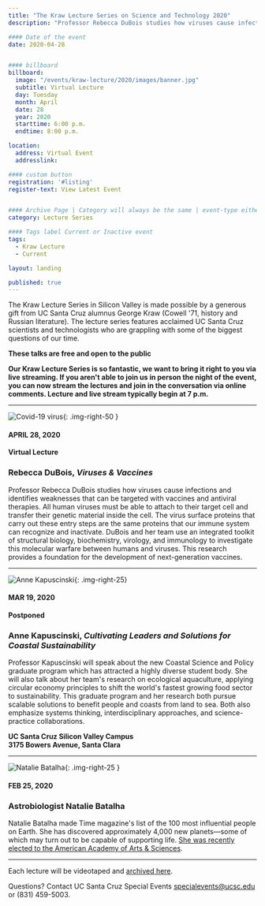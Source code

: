 ```yaml
---
title: "The Kraw Lecture Series on Science and Technology 2020"
description: "Professor Rebecca DuBois studies how viruses cause infections and identifies weaknesses that can be targeted with vaccines and antiviral therapies."

#### Date of the event
date: 2020-04-28


#### billboard
billboard:
  image: "/events/kraw-lecture/2020/images/banner.jpg"
  subtitle: Virtual Lecture
  day: Tuesday
  month: April
  date: 28
  year: 2020
  starttime: 6:00 p.m.
  endtime: 8:00 p.m.

location:
  address: Virtual Event
  addresslink: 

#### custom button
registration: '#listing'
register-text: View Latest Event


#### Archive Page | Category will always be the same | event-type either Signature Event, Notable Event, Lecture Series
category: Lecture Series

#### Tags label Current or Inactive event
tags:
  - Kraw Lecture
  - Current

layout: landing

published: true
---
```


The Kraw Lecture Series in Silicon Valley is made possible by a generous gift from UC Santa Cruz alumnus George Kraw (Cowell '71, history and Russian literature). The lecture series features acclaimed UC Santa Cruz scientists and technologists who are grappling with some of the biggest questions of our time.

**These talks are free and open to the public**

**Our Kraw Lecture Series is so fantastic, we want to bring it right to you via live streaming. If you aren't able to join us in person the night of the event, you can now stream the lectures and join in the conversation via online comments. Lecture and live stream typically begin at 7 p.m.**
<a name="listing"></a>

---
![Covid-19 virus](/events/kraw-lecture/2020/images/covid-19.jpg){: .img-right-50 }

#### APRIL 28, 2020
**Virtual Lecture**

### Rebecca DuBois, <em>Viruses & Vaccines</em>

Professor Rebecca DuBois studies how viruses cause infections and identifies weaknesses that can be targeted with vaccines and antiviral therapies. All human viruses must be able to attach to their target cell and transfer their genetic material inside the cell. The virus surface proteins that carry out these entry steps are the same proteins that our immune system can recognize and inactivate. DuBois and her team use an integrated toolkit of structural biology, biochemistry, virology, and immunology to investigate this molecular warfare between humans and viruses. This research provides a foundation for the development of next-generation vaccines.

---
![Anne Kapuscinski](/events/kraw-lecture/2020/images/anne-kapuscinski-copy.jpg){: .img-right-25}

#### MAR 19, 2020
**Postponed**

### Anne Kapuscinski, <em>Cultivating Leaders and Solutions for Coastal Sustainability</em>

Professor Kapuscinski will speak about the new Coastal Science and Policy graduate program which has attracted a highly diverse student body. She will also talk about her team's research on ecological aquaculture, applying circular economy principles to shift the world's fastest growing food sector to sustainability. This graduate program and her research both pursue scalable solutions to benefit people and coasts from land to sea. Both also emphasize systems thinking, interdisciplinary approaches, and science-practice collaborations.

**UC Santa Cruz Silicon Valley Campus<br/>
3175 Bowers Avenue, Santa Clara**

---
![Natalie Batalha](/events/kraw-lecture/2020/images/natalie.jpg){: .img-right-25 }

#### FEB 25, 2020

### Astrobiologist Natalie Batalha

Natalie Batalha made Time magazine's list of the 100 most influential people on Earth. She has discovered approximately 4,000 new planets—some of which may turn out to be capable of supporting life. [She was recently elected to the American Academy of Arts & Sciences](https://news.ucsc.edu/2019/04/batalha-aaas.html).

---

Each lecture will be videotaped and [archived here](https://www.youtube.com/playlist?list=PLRYckK179c3RY3ZxfHjc6EP1wFVH6NVsy).

Questions? Contact UC Santa Cruz Special Events [specialevents@ucsc.edu](mailto:specialevents@ucsc.edu) or (831) 459-5003.

<style>
 .button .primary {
  display: none;
 }
</style>
